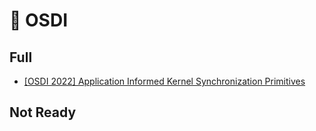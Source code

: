 # 📖 OSDI

## Full
- [\[OSDI 2022\] Application Informed Kernel Synchronization Primitives](../conference/osdi/park.md)

## Not Ready
